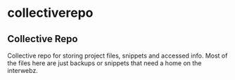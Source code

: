 collectiverepo
==============
<h2>Collective Repo</h2>
<p>Collective repo for storing project files, snippets and accessed info. Most of the files here are just backups or snippets that need a home on the interwebz.</p>
